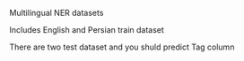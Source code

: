 Multilingual NER datasets

Includes English and Persian train dataset 

There are two test dataset and you shuld predict Tag column
